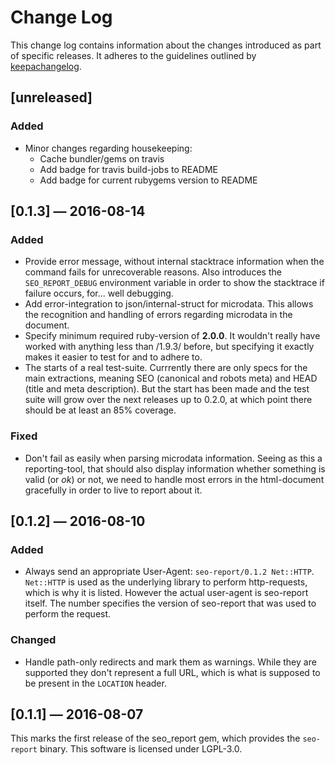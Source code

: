 # Change Log

This change log contains information about the changes introduced as part of
specific releases. It adheres to the guidelines outlined by
[keepachangelog](http://keepachangelog.com/en/0.3.0/).

## [unreleased]
### Added
- Minor changes regarding housekeeping:
  - Cache bundler/gems on travis
  - Add badge for travis build-jobs to README
  - Add badge for current rubygems version to README

## [0.1.3] — 2016-08-14
### Added
- Provide error message, without internal stacktrace information when the
  command fails for unrecoverable reasons. Also introduces the
  `SEO_REPORT_DEBUG` environment variable in order to show the stacktrace if
  failure occurs, for... well debugging.
- Add error-integration to json/internal-struct for microdata. This allows the
  recognition and handling of errors regarding microdata in the document.
- Specify minimum required ruby-version of **2.0.0**. It wouldn't really have
  worked with anything less than /1.9.3/ before, but specifying it exactly makes
  it easier to test for and to adhere to.
- The starts of a real test-suite. Currrently there are only specs for the main
  extractions, meaning SEO (canonical and robots meta) and HEAD (title and meta
  description). But the start has been made and the test suite will grow over
  the next releases up to 0.2.0, at which point there should be at least an 85%
  coverage.
### Fixed
- Don't fail as easily when parsing microdata information. Seeing as this a
  reporting-tool, that should also display information whether something is
  valid (or *ok*) or not, we need to handle most errors in the html-document
  gracefully in order to live to report about it.

## [0.1.2] — 2016-08-10
### Added
- Always send an appropriate User-Agent: `seo-report/0.1.2 Net::HTTP`.
  `Net::HTTP` is used as the underlying library to perform http-requests, which
  is why it is listed. However the actual user-agent is seo-report itself. The
  number specifies the version of seo-report that was used to perform the
  request.
  
### Changed
- Handle path-only redirects and mark them as warnings.
  While they are supported they don't represent a full URL, which
  is what is supposed to be present in the `LOCATION` header.

## [0.1.1] — 2016-08-07
This marks the first release of the seo_report gem, which provides the
`seo-report` binary. This software is licensed under LGPL-3.0.
